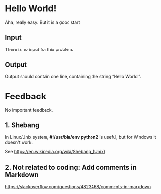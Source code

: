 # Hello World!
Aha, really easy. But it is a good start
## Input
There is no input for this problem.

## Output
Output should contain one line, containing the string “Hello World!”.

# Feedback
No important feedback.
## 1. Shebang

In Linux/Unix system, **#!/usr/bin/env python2** is useful, but for Windows it doesn't work. 

See https://en.wikipedia.org/wiki/Shebang_(Unix)

## 2. Not related to coding: Add comments in Markdown


https://stackoverflow.com/questions/4823468/comments-in-markdown
